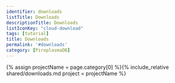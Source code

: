 ```yaml
---
identifier: downloads
listTitle: Downloads
descriptionTitle: Downloads
listIconKey: "cloud-download"
tags: [tutorial]
title: Downloads
permalink: '#downloads'
category: [PiroplasmaDB]
---
```

{% assign projectName = page.category[0] %}{% include_relative shared/downloads.md project = projectName %}


